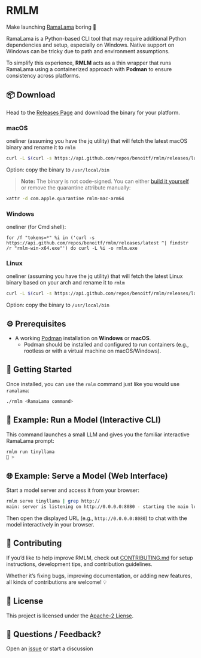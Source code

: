 # RMLM

Make launching [RamaLama](https://github.com/containers/ramalama) boring 🚀

RamaLama is a Python-based CLI tool that may require additional Python dependencies and setup, especially on Windows. Native support on Windows can be tricky due to path and environment assumptions.

To simplify this experience, **RMLM** acts as a thin wrapper that runs RamaLama using a containerized approach with **Podman** to ensure consistency across platforms.

## 📦 Download

Head to the [Releases Page](https://github.com/benoitf/rmlm/releases) and download the binary for your platform.

### macOS

oneliner (assuming you have the jq utility) that will fetch the latest macOS binary and rename it to `rmlm`
```bash
curl -L $(curl -s https://api.github.com/repos/benoitf/rmlm/releases/latest | jq -r '.assets[] | select(.name | test("rmlm-mac-universal")) | .browser_download_url') -o rmlm && chmod u+x rmlm
```

Option: copy the binary to `/usr/local/bin`

> **Note:** The binary is not code-signed. You can either [build it yourself](./CONTRIBUTING.md) or remove the quarantine attribute manually:

```bash
xattr -d com.apple.quarantine rmlm-mac-arm64
```

### Windows

oneliner (for Cmd shell):

```
for /f "tokens=*" %i in ('curl -s https://api.github.com/repos/benoitf/rmlm/releases/latest ^| findstr /r "rmlm-win-x64.exe"') do curl -L %i -o rmlm.exe
```


### Linux

oneliner (assuming you have the jq utility) that will fetch the latest Linux binary based on your arch and rename it to `rmlm`
```bash
curl -L $(curl -s https://api.github.com/repos/benoitf/rmlm/releases/latest | jq -r --arg arch "$(uname -m)" '.assets[] | select(.name | test("rmlm-linux-" + ($arch | if . == "aarch64" then "arm64" else "x64" end))) | .browser_download_url') -o rmlm && chmod u+x rmlm
```

Option: copy the binary to `/usr/local/bin`



## ⚙️ Prerequisites

- A working [Podman](https://podman.io/) installation on **Windows** or **macOS**.
  - Podman should be installed and configured to run containers (e.g., rootless or with a virtual machine on macOS/Windows).

## 🚀 Getting Started

Once installed, you can use the `rmlm` command just like you would use `ramalama`:

```bash
./rmlm <RamaLama command>
```

## 🧠 Example: Run a Model (Interactive CLI)

This command launches a small LLM and gives you the familiar interactive RamaLama prompt:

```bash
rmlm run tinyllama
🦭 >
```

## 🌐 Example: Serve a Model (Web Interface)

Start a model server and access it from your browser:

```bash
rmlm serve tinyllama | grep http://
main: server is listening on http://0.0.0.0:8080 - starting the main loop
```

Then open the displayed URL (e.g., `http://0.0.0.0:8080`) to chat with the model interactively in your browser.

## 🤝 Contributing

If you’d like to help improve RMLM, check out [CONTRIBUTING.md](./CONTRIBUTING.md) for setup instructions, development tips, and contribution guidelines.

Whether it’s fixing bugs, improving documentation, or adding new features, all kinds of contributions are welcome! 💡


## 📄 License

This project is licensed under the [Apache-2 Liense](./LICENSE).

## 💬 Questions / Feedback?

Open an [issue](https://github.com/benoitf/rmlm/issues) or start a discussion
